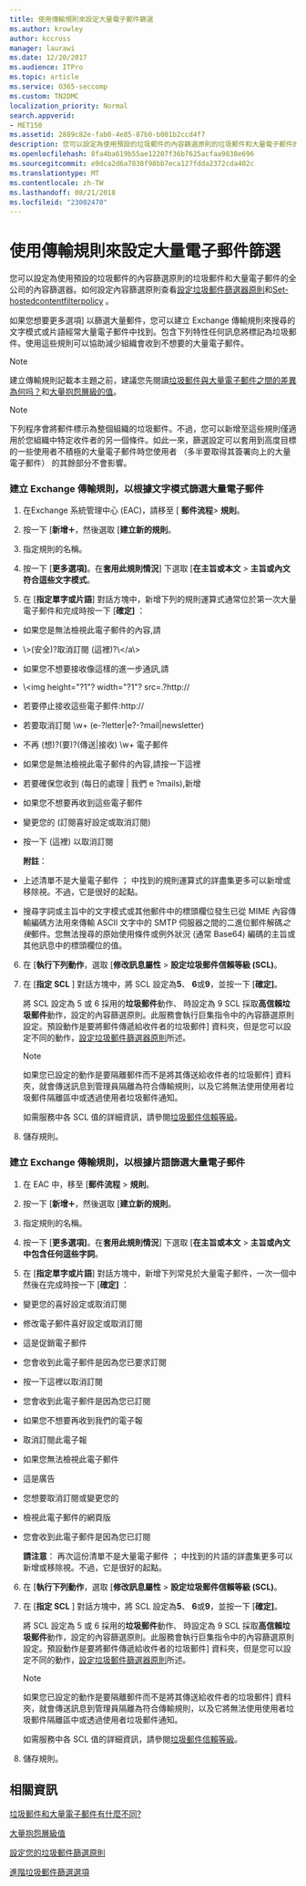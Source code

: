 ```yaml
---
title: 使用傳輸規則來設定大量電子郵件篩選
ms.author: krowley
author: kccross
manager: laurawi
ms.date: 12/20/2017
ms.audience: ITPro
ms.topic: article
ms.service: O365-seccomp
ms.custom: TN2DMC
localization_priority: Normal
search.appverid:
- MET150
ms.assetid: 2889c82e-fab0-4e85-87b0-b001b2ccd4f7
description: 您可以設定為使用預設的垃圾郵件的內容篩選原則的垃圾郵件和大量電子郵件的全公司的內容篩選器。請參閱設定垃圾郵件篩選器原則和 Set-hostedcontentfilterpolicy 如何設定內容篩選原則。
ms.openlocfilehash: 8fa4ba619b55ae12207f36b7625acfaa9838e696
ms.sourcegitcommit: e9dca2d6a7838f98bb7eca127fdda2372cda402c
ms.translationtype: MT
ms.contentlocale: zh-TW
ms.lasthandoff: 08/21/2018
ms.locfileid: "23002470"
---
```

# <a name="use-transport-rules-to-configure-bulk-email-filtering"></a>使用傳輸規則來設定大量電子郵件篩選

您可以設定為使用預設的垃圾郵件的內容篩選原則的垃圾郵件和大量電子郵件的全公司的內容篩選器。如何設定內容篩選原則查看[設定垃圾郵件篩選器原則](configure-your-spam-filter-policies.md)和[Set-hostedcontentfilterpolicy](http://technet.microsoft.com/library/f597aa65-baa7-49d0-8832-2a300073f211.aspx) 。 
  
如果您想要更多選項] 以篩選大量郵件，您可以建立 Exchange 傳輸規則來搜尋的文字模式或片語經常大量電子郵件中找到。包含下列特性任何訊息將標記為垃圾郵件。使用這些規則可以協助減少組織會收到不想要的大量電子郵件。
  
> [!NOTE]
> 建立傳輸規則記載本主題之前，建議您先閱讀[垃圾郵件與大量電子郵件之間的差異為何吗？](what-s-the-difference-between-junk-email-and-bulk-email.md)和[大量抱怨層級的值](bulk-complaint-level-values.md)。 
  
> [!NOTE]
> 下列程序會將郵件標示為整個組織的垃圾郵件。不過，您可以新增至這些規則僅適用於您組織中特定收件者的另一個條件。如此一來，篩選設定可以套用到高度目標的一些使用者不積極的大量電子郵件時您使用者 （多半要取得其簽署向上的大量電子郵件） 的其餘部分不會影響。 
  
### <a name="create-an-exchange-transport-rule-to-filter-bulk-email-messages-based-on-text-patterns"></a>建立 Exchange 傳輸規則，以根據文字模式篩選大量電子郵件

1. 在Exchange 系統管理中心 (EAC)，請移至 [ **郵件流程**\> **規則**。
    
2. 按一下 [**新增**![新增圖示](media/ITPro-EAC-AddIcon.gif)，然後選取 [**建立新的規則**。
    
3. 指定規則的名稱。
    
4. 按一下 [**更多選項]**。在**套用此規則情況**] 下選取 [**在主旨或本文** \> **主旨或內文符合這些文字模式**。
    
5. 在 [**指定單字或片語**] 對話方塊中，新增下列的規則運算式通常位於第一次大量電子郵件和完成時按一下 [**確定]** ： 
    
  - 如果您是無法檢視此電子郵件的內容\,請
    
  - \\>(安全)?取消訂閱 (這裡)?\\</a\\>
    
  - 如果您不想要接收像這樣的進一步通訊\,請
    
  - \\<img height\="?1"? width\="?1"? src\=.?http\://
    
  - 若要停止接收這些電子郵件\:http\://
    
  - 若要取消訂閱 \w+ (e\-?letter|e?-?mail|newsletter)
    
  - 不再 (想)?(要)?(傳送|接收) \w+ 電子郵件
    
  - 如果您是無法檢視此電子郵件的內容\,請按一下這裡
    
  - 若要確保您收到 (每日的處理 | 我們 e ?mails)\,新增
    
  - 如果您不想要再收到這些電子郵件
    
  - 變更您的 (訂閱喜好設定或取消訂閱)
    
  - 按一下 (這裡) 以取消訂閱
    
    **附註**：
    
  - 上述清單不是大量電子郵件 ； 中找到的規則運算式的詳盡集更多可以新增或移除視。不過，它是很好的起點。
    
  - 搜尋字詞或主旨中的文字模式或其他郵件中的標頭欄位發生已從 MIME 內容傳輸編碼方法用來傳輸 ASCII 文字中的 SMTP 伺服器之間的二進位郵件解碼*之後*郵件。您無法搜尋的原始使用條件或例外狀況 (通常 Base64) 編碼的主旨或其他訊息中的標頭欄位的值。 
    
6. 在 [**執行下列動作**，選取 [**修改訊息屬性** \> **設定垃圾郵件信賴等級 (SCL)**。
    
7. 在 [**指定 SCL** ] 對話方塊中，將 SCL 設定為**5**、 **6**或**9**，並按一下 [**確定]**。
    
    將 SCL 設定為 5 或 6 採用的**垃圾郵件**動作、 時設定為 9 SCL 採取**高信賴垃圾郵件**動作，設定的內容篩選原則。此服務會執行巨集指令中的內容篩選原則設定。預設動作是要將郵件傳遞給收件者的垃圾郵件] 資料夾，但是您可以設定不同的動作，[設定垃圾郵件篩選器原則](configure-your-spam-filter-policies.md)所述。
    
    > [!NOTE]
    > 如果您已設定的動作是要隔離郵件而不是將其傳送給收件者的垃圾郵件] 資料夾，就會傳送訊息到管理員隔離為符合傳輸規則，以及它將無法使用使用者垃圾郵件隔離區中或透過使用者垃圾郵件通知。 
  
    如需服務中各 SCL 值的詳細資訊，請參閱[垃圾郵件信賴等級](spam-confidence-levels.md)。
    
8. 儲存規則。
    
### <a name="create-an-exchange-transport-rule-to-filter-bulk-email-messages-based-on-phrases"></a>建立 Exchange 傳輸規則，以根據片語篩選大量電子郵件

1. 在 EAC 中，移至 [**郵件流程** \> **規則**。
    
2. 按一下 [**新增**![新增圖示](media/ITPro-EAC-AddIcon.gif)，然後選取 [**建立新的規則**。
    
3. 指定規則的名稱。
    
4. 按一下 [**更多選項]**。在**套用此規則情況**] 下選取 [**在主旨或本文** \> **主旨或內文中包含任何這些字詞**。
    
5. 在 [**指定單字或片語**] 對話方塊中，新增下列常見於大量電子郵件，一次一個中然後在完成時按一下 [**確定]** ： 
    
  - 變更您的喜好設定或取消訂閱
    
  - 修改電子郵件喜好設定或取消訂閱
    
  - 這是促銷電子郵件
    
  - 您會收到此電子郵件是因為您已要求訂閱
    
  - 按一下這裡以取消訂閱
    
  - 您會收到此電子郵件是因為您已訂閱
    
  - 如果您不想要再收到我們的電子報
    
  - 取消訂閱此電子報
    
  - 如果您無法檢視此電子郵件
    
  - 這是廣告
    
  - 您想要取消訂閱或變更您的
    
  - 檢視此電子郵件的網頁版
    
  - 您會收到此電子郵件是因為您已訂閱
    
    **請注意**： 再次這份清單不是大量電子郵件 ； 中找到的片語的詳盡集更多可以新增或移除視。不過，它是很好的起點。
    
6. 在 [**執行下列動作**，選取 [**修改訊息屬性** \> **設定垃圾郵件信賴等級 (SCL)**。
    
7. 在 [**指定 SCL** ] 對話方塊中，將 SCL 設定為**5**、 **6**或**9**，並按一下 [**確定]**。
    
    將 SCL 設定為 5 或 6 採用的**垃圾郵件**動作、 時設定為 9 SCL 採取**高信賴垃圾郵件**動作，設定的內容篩選原則。此服務會執行巨集指令中的內容篩選原則設定。預設動作是要將郵件傳遞給收件者的垃圾郵件] 資料夾，但是您可以設定不同的動作，[設定垃圾郵件篩選器原則](configure-your-spam-filter-policies.md)所述。
    
    > [!NOTE]
    > 如果您已設定的動作是要隔離郵件而不是將其傳送給收件者的垃圾郵件] 資料夾，就會傳送訊息到管理員隔離為符合傳輸規則，以及它將無法使用使用者垃圾郵件隔離區中或透過使用者垃圾郵件通知。 
  
    如需服務中各 SCL 值的詳細資訊，請參閱[垃圾郵件信賴等級](spam-confidence-levels.md)。
    
8. 儲存規則。
    
## <a name="for-more-information"></a>相關資訊

[垃圾郵件和大量電子郵件有什麼不同?](what-s-the-difference-between-junk-email-and-bulk-email.md)
  
[大量抱怨層級值](bulk-complaint-level-values.md)
  
[設定您的垃圾郵件篩選原則](configure-your-spam-filter-policies.md)
  
[進階垃圾郵件篩選選項](advanced-spam-filtering-asf-options.md)
  

